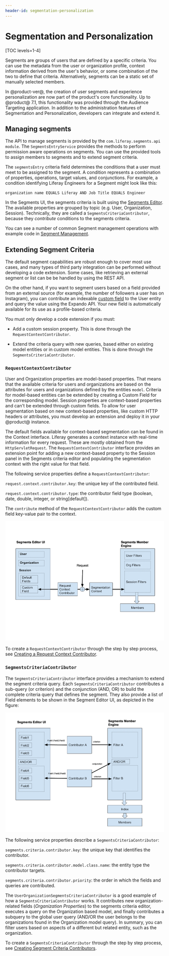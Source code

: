 ```yaml
---
header-id: segmentation-personalization
---
```


# Segmentation and Personalization

[TOC levels=1-4]

Segments are groups of users that are defined by a specific criteria. You can 
use the metadata from the user or organization profile, context information 
derived from the user's behavior, or some combination of the two to define that 
criteria. Alternatively, segments can be a static set of manually selected 
members. 

In @product-ver@, the creation of user segments and experience personalization
are now part of the product's core functionality. Up to @product@ 7.1,
this functionality was provided through the Audience Targeting application.
In addition to the administration features of Segmentation and Personalization,
developers can integrate and extend it.

## Managing segments

The API to manage segments is provided by the `com.liferay.segments.api module`.
The `SegmentsEntryService` provides the methods to perform permission aware
operations on segments. You can use the provided tools to assign members to
segments and to extend segment criteria.

The `segmentsEntry` criteria field determines the conditions that a user must
meet to be assigned to the segment. A condition represents a combination of
properties, operations, target values, and conjunctions. For example, a
condition identifying Liferay Engineers for a Segment might look like this:

```
organization name EQUALS Liferay AND Job Title EQUALS Engineer
```

In the Segments UI, the segments criteria is built using the
[Segments Editor](/docs/7-2/user/-/knowledge_base/u/the-segment-editor). The
available properties are grouped by topic (e.g. User, Organization, Session).
Technically, they are called a `SegmentsCriteriaContributor`, because they
*contribute* conditions to the segments criteria. 

You can see a number of common Segment management operations with example 
code in
[Segment Management](/docs/7-2/frameworks/-/knowledge_base/f/segment-management).

## Extending Segment Criteria

The default segment capabilities are robust enough to cover most use cases, 
and many types of third party integration can be performed without developing a 
code extension. Some cases, like retrieving an external segment or list can be 
be handled by using the REST API.

<!--TODO: provide link to REST API when available. -->

On the other hand, if you want to segment users based on a field provided from
an external source (for example, the number of followers a user has on
Instagram), you can contribute an indexable 
[custom field](/docs/7-2/user/-/knowledge_base/u/custom-fields) to the User entity and
query the value using the Expando API. Your new field is automatically available
for its use as a profile-based criteria.

<!--TODO: provide link to Expando API when available. -->

You must only develop a code extension if you must: 
 
- Add a custom session property. This is done through the
  `RequestContextContributor`.

- Extend the criteria query with new queries, based either on existing model 
  entities or in custom model entities. This is done through the
  `SegmentsCriteriaContributor`.

### `RequestContextContributor`

User and Organization properties are model-based properties. That means that 
the available criteria for users and organizations are based on the attributes 
for users and organizations defined by the entities `model`. Criteria for 
model-based entities can be extended by creating a Custom Field for the 
corresponding model. Session properties are context-based properties and can't 
be extended through custom fields. To allow for user segmentation based on new 
context-based properties, like custom HTTP headers or attributes, you must
develop an extension and deploy it in your @product@ instance.

The default fields available for context-based segmentation can be found in the
Context interface. Liferay generates a context instance with real-time
information for every request. These are mostly obtained from the
`HttpServletRequest`. The `RequestContextContributor` interface provides an
extension point for adding a new context-based property to the Session panel in
the Segments criteria editor and populating the segmentation context with the
right value for that field.

The following service properties define a `RequestContextContributor`:

`request.context.contributor.key`: the unique key of the contributed field.

`request.context.contributor.type`: the  contributor field type (boolean, date,
double, integer, or string[default]).

The `contribute` method of the `RequestContextContributor` adds the custom field
key-value pair to the context. 

![Figure 1: Learn more about a `RequestContextContributor` by viewing how it's used.](../../images/request-context-contributor.png)

To create a `RequestContextContributor` through the step by step process, see
[Creating a Request Context Contributor](/docs/7-2/frameworks/-/knowledge_base/f/creating-a-request-context-contributor).

### `SegmentsCriteriaContributor`

The `SegmentsCriteriaContributor` interface provides a mechanism 
to extend the segment criteria query. Each `SegmentsCriteriaContributor` 
contributes a sub-query (or criterion) and the conjunction (AND, OR) to build 
the complete criteria query that defines the segment. They also provide a list 
of Field elements to be shown in the Segment Editor UI, as depicted in the 
figure:

![Figure 2: Learn more about a `SegmentsCriteriaContributor` by viewing how it's used.](../../images/segment-field-contributor.png)

The following service properties describe a `SegmentsCriteriaContributor`:

`segments.criteria.contributor.key`: the unique key that identifies the 
contributor.

`segments.criteria.contributor.model.class.name`: the entity type the 
contributor targets.

`segments.criteria.contributor.priority`: the order in which the fields and
queries are contributed.

The `UserOrganizationSegmentsCriteriaContributor` is a good 
example of how a `SegmentsCriteriaContributor` works. It contributes new 
organization-related fields (*Organization Properties*) to the segments 
criteria editor, executes a query on the Organization based model, and finally
contributes a subquery to the global user query (AND/OR the user belongs to the
organizations found in the Organization model query). In summary, you can
filter users based on aspects of a different but related entity, such as the
organization.

To create a `SegmentsCriteriaContributor` through the step by step process, see
[Creating Segment Criteria Contributors](/docs/7-2/frameworks/-/knowledge_base/f/creating-a-segment-criteria-contributor).
